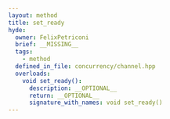 ```yaml
---
layout: method
title: set_ready
hyde:
  owner: FelixPetriconi
  brief: __MISSING__
  tags:
    - method
  defined_in_file: concurrency/channel.hpp
  overloads:
    void set_ready():
      description: __OPTIONAL__
      return: __OPTIONAL__
      signature_with_names: void set_ready()
---
```

